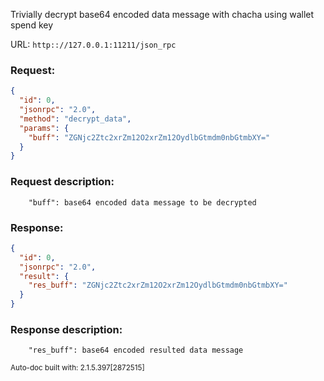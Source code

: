Trivially decrypt base64 encoded data message with chacha using wallet spend key

URL: ```http:://127.0.0.1:11211/json_rpc```
### Request: 
```json
{
  "id": 0,
  "jsonrpc": "2.0",
  "method": "decrypt_data",
  "params": {
    "buff": "ZGNjc2Ztc2xrZm12O2xrZm12OydlbGtmdm0nbGtmbXY="
  }
}
```
### Request description: 
```
    "buff": base64 encoded data message to be decrypted

```
### Response: 
```json
{
  "id": 0,
  "jsonrpc": "2.0",
  "result": {
    "res_buff": "ZGNjc2Ztc2xrZm12O2xrZm12OydlbGtmdm0nbGtmbXY="
  }
}
```
### Response description: 
```
    "res_buff": base64 encoded resulted data message

```
<sub>Auto-doc built with: 2.1.5.397[2872515]</sub>